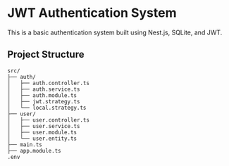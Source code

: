 # JWT Authentication System

This is a basic authentication system built using Nest.js, SQLite, and JWT.

## Project Structure

```
src/
├── auth/
│   ├── auth.controller.ts
│   ├── auth.service.ts
│   ├── auth.module.ts
│   ├── jwt.strategy.ts
│   └── local.strategy.ts
├── user/
│   ├── user.controller.ts
│   ├── user.service.ts
│   ├── user.module.ts
│   └── user.entity.ts
├── main.ts
├── app.module.ts
.env
```

